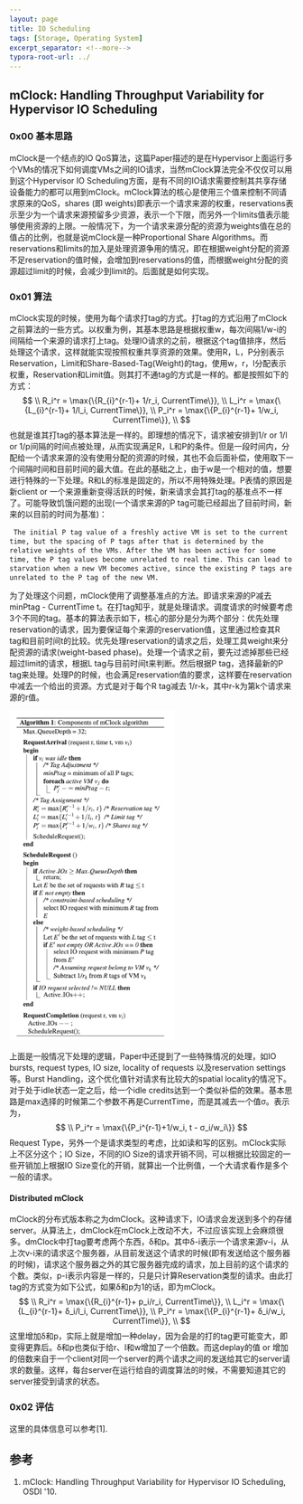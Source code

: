 ```yaml
---
layout: page
title: IO Scheduling
tags: [Storage, Operating System]
excerpt_separator: <!--more-->
typora-root-url: ../
---
```


## mClock: Handling Throughput Variability for Hypervisor IO Scheduling

### 0x00 基本思路

  mClock是一个结点的IO QoS算法，这篇Paper描述的是在Hypervisor上面运行多个VMs的情况下如何调度VMs之间的IO请求，当然mClock算法完全不仅仅可以用到这个Hypervisor  IO Scheduling方面，是有不同的IO请求需要控制其共享存储设备能力的都可以用到mClock。mClock算法的核心是使用三个值来控制不同请求原来的QoS，shares (即 weights)即表示一个请求来源的权重，reservations表示至少为一个请求来源预留多少资源，表示一个下限，而另外一个limits值表示能够使用资源的上限。一般情况下，为一个请求来源分配的资源为weights值在总的值占的比例，也就是说mClock是一种Proportional Share Algorithms。而reservations和limits的加入是处理资源争用的情况，即在根据weight分配的资源不足reservation的值时候，会增加到reservations的值，而根据weight分配的资源超过limit的时候，会减少到limit的。后面就是如何实现。

### 0x01 算法

mClock实现的时候，使用为每个请求打tag的方式。打tag的方式沿用了mClock之前算法的一些方式。以权重为例，其基本思路是根据权重w，每次间隔1/w-i的间隔给一个来源的请求打上tag。处理IO请求的之前，根据这个tag值排序，然后处理这个请求，这样就能实现按照权重共享资源的效果。使用R，L，P分别表示Reservation，Limit和Share-Based-Tag(Weight)的tag，使用w，r，l分配表示权重，Reservation和Limit值。则其打不通tag的方式是一样的。都是按照如下的方式：
$$
\\ R_i^r = \max{\{R_{i}^{r-1}+ 1/r_i, CurrentTime\}},
\\ L_i^r = \max{\{L_{i}^{r-1}+ 1/l_i, CurrentTime\}},
\\ P_i^r = \max{\{P_{i}^{r-1}+ 1/w_i, CurrentTime\}}, \\
$$
也就是谁其打tag的基本算法是一样的。即理想的情况下，请求被安排到1/r or 1/l or 1/p间隔的时间点被处理，从而实现满足R，L和P的条件。但是一段时间内，分配给一个请求来源的没有使用分配的资源的时候，其也不会后面补偿，使用取下一个间隔时间和目前时间的最大值。在此的基础之上，由于w是一个相对的值，想要进行特殊的一下处理。R和L的标准是固定的，所以不用特殊处理。P表情的原因是新client or 一个来源重新变得活跃的时候，新来请求会其打tag的基准点不一样了。可能导致饥饿问题的出现(一个请求来源的P tag可能已经超出了目前时间，新来的以目前的时间为基准)：

```
 The initial P tag value of a freshly active VM is set to the current time, but the spacing of P tags after that is determined by the relative weights of the VMs. After the VM has been active for some time, the P tag values become unrelated to real time. This can lead to starvation when a new VM becomes active, since the existing P tags are unrelated to the P tag of the new VM. 
```

为了处理这个问题，mClock使用了调整基准点的方法。即请求来源的P减去minPtag - CurrentTime t。在打tag知乎，就是处理请求。调度请求的时候要考虑3个不同的tag。基本的算法表示如下，核心的部分是分为两个部分：优先处理reservation的请求，因为要保证每个来源的reservation值，这里通过检查其R tag和目前时间t的比较。优先处理reservation的请求之后，处理工具weight来分配资源的请求(weight-based phase)。处理一个请求之前，要先过滤掉那些已经超过limit的请求，根据L tag与目前时间t来判断。然后根据P tag，选择最新的P tag来处理。处理P的时候，也会满足reservation值的要求，这样要在reservation中减去一个给出的资源。方式是对于每个R tag减去 1/r-k，其中r-k为第k个请求来源的r值。

<img src="/assets/png/mlcok-alg.png" style="zoom:80%;" />

 上面是一般情况下处理的逻辑，Paper中还提到了一些特殊情况的处理，如IO bursts, request types, IO size, locality of requests 以及reservation settings等。Burst Handling，这个优化值针对请求有比较大的spatial locality的情况下。对于处于idle状态一定之后，给一个idle credits达到一个类似补偿的效果。基本思路是max选择的时候第二个参数不再是CurrentTime，而是其减去一个值σ。表示为，
$$
\\ P_i^r = \max{\{P_i^{r-1}+1/w_i, t - σ_i/w_i\}}
$$
Request Type，另外一个是请求类型的考虑，比如读和写的区别。mClock实际上不区分这个；IO Size，不同的IO Size的请求开销不同，可以根据比较固定的一些开销加上根据IO Size变化的开销，就算出一个比例值，一个大请求看作是多个一般的请求。

#### Distributed mClock

mClock的分布式版本称之为dmClock。这种请求下，IO请求会发送到多个的存储server。从算法上，dmClock在mClock上改动不大，不过应该实现上会麻烦很多。dmClock中打tag要考虑两个东西，δ和p。其中δ-i表示一个请求来源v-i，从上次v-i来的请求这个服务器，从目前发送这个请求的时候(即有发送给这个服务器的时候)，请求这个服务器之外的其它服务器完成的请求，加上目前的这个请求的个数。类似，p-i表示内容是一样的，只是只计算Reservation类型的请求。由此打tag的方式变为如下公式，如果δ和p为1的话，即为mClock。
$$
\\ R_i^r = \max{\{R_{i}^{r-1}+ p_i/r_i, CurrentTime\}},
\\ L_i^r = \max{\{L_{i}^{r-1}+ δ_i/l_i, CurrentTime\}},
\\ P_i^r = \max{\{P_{i}^{r-1}+ δ_i/w_i, CurrentTime\}}, \\
$$
这里增加δ和p，实际上就是增加一种delay，因为会是的打的tag更可能变大，即变得更靠后。δ和p也类似于给r、l和w增加了一个倍数。而这deplay的值 or 增加的倍数来自于一个client对同一个server的两个请求之间的发送给其它的server请求的数量。这样，每台server在运行给自的调度算法的时候，不需要知道其它的server接受到请求的状态。

### 0x02 评估

 这里的具体信息可以参考[1].

## 参考

1. mClock: Handling Throughput Variability for Hypervisor IO Scheduling,  OSDI '10.

